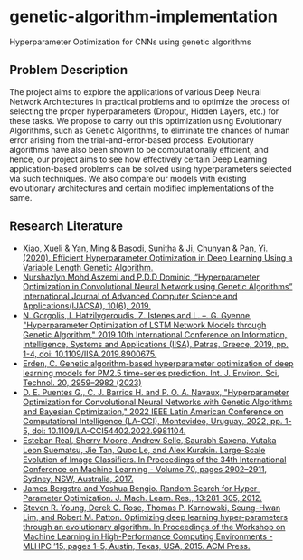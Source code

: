 # genetic-algorithm-implementation
Hyperparameter Optimization for CNNs using genetic algorithms
## Problem Description
The project aims to explore the applications of various Deep Neural Network Architectures in practical problems and to optimize the process of selecting the proper hyperparameters (Dropout, Hidden Layers, etc.) for these tasks. We propose to carry out this optimization using Evolutionary Algorithms, such as Genetic Algorithms, to eliminate the chances of human error arising from the trial-and-error-based process. Evolutionary algorithms have also been shown to be computationally efficient, and hence, our project aims to see how effectively certain Deep Learning application-based problems can be solved using hyperparameters selected via such techniques.
We also compare our models with existing evolutionary architectures and certain modified implementations of the same.
## Research Literature
- [Xiao, Xueli & Yan, Ming & Basodi, Sunitha & Ji, Chunyan & Pan, Yi. (2020). Efficient Hyperparameter Optimization in Deep Learning Using a Variable Length Genetic Algorithm.](https://arxiv.org/abs/2006.12703)
- [Nurshazlyn Mohd Aszemi and P.D.D Dominic, “Hyperparameter Optimization in Convolutional Neural Network using Genetic Algorithms” International Journal of Advanced Computer Science and Applications(IJACSA), 10(6), 2019. ](http://dx.doi.org/10.14569/IJACSA.2019.0100638)
- [N. Gorgolis, I. Hatzilygeroudis, Z. Istenes and L. –. G. Gyenne, "Hyperparameter Optimization of LSTM Network Models through Genetic Algorithm," 2019 10th International Conference on Information, Intelligence, Systems and Applications (IISA), Patras, Greece, 2019, pp. 1-4, doi: 10.1109/IISA.2019.8900675.](https://www.researchgate.net/publication/337513385_Hyperparameter_Optimization_of_LSTM_Network_Models_through_Genetic_Algorithm)
- [Erden, C. Genetic algorithm-based hyperparameter optimization of deep learning models for PM2.5 time-series prediction. Int. J. Environ. Sci. Technol. 20, 2959–2982 (2023)](https://doi.org/10.1007/s13762-023-04763-6)
- [D. E. Puentes G., C. J. Barrios H. and P. O. A. Navaux, "Hyperparameter Optimization for Convolutional Neural Networks with Genetic Algorithms and Bayesian Optimization," 2022 IEEE Latin American Conference on Computational Intelligence (LA-CCI), Montevideo, Uruguay, 2022, pp. 1-5, doi: 10.1109/LA-CCI54402.2022.9981104.](https://www.researchgate.net/publication/366487783_Hyperparameter_Optimization_for_Convolutional_Neural_Networks_with_Genetic_Algorithms_and_Bayesian_Optimization)
- [ Esteban Real, Sherry Moore, Andrew Selle, Saurabh Saxena, Yutaka Leon Suematsu, Jie Tan, Quoc Le, and Alex
Kurakin. Large-Scale Evolution of Image Classifiers. In Proceedings of the 34th International Conference on
Machine Learning - Volume 70, pages 2902–2911, Sydney, NSW, Australia, 2017.](https://arxiv.org/pdf/1703.01041.pdf)
- [James Bergstra and Yoshua Bengio. Random Search for Hyper-Parameter Optimization. J. Mach. Learn. Res.,
13:281–305, 2012.
](https://www.jmlr.org/papers/volume13/bergstra12a/bergstra12a.pdf)
- [Steven R. Young, Derek C. Rose, Thomas P. Karnowski, Seung-Hwan Lim, and Robert M. Patton. Optimizing
deep learning hyper-parameters through an evolutionary algorithm. In Proceedings of the Workshop on Machine
Learning in High-Performance Computing Environments - MLHPC ’15, pages 1–5, Austin, Texas, USA, 2015.
ACM Press.
](https://dl.acm.org/doi/10.1145/2834892.2834896)
